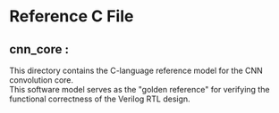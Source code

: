 # Reference C File

## **cnn_core :**
This directory contains the C-language reference model for the CNN convolution core. <br>
This software model serves as the "golden reference" for verifying the functional correctness of the Verilog RTL design.
